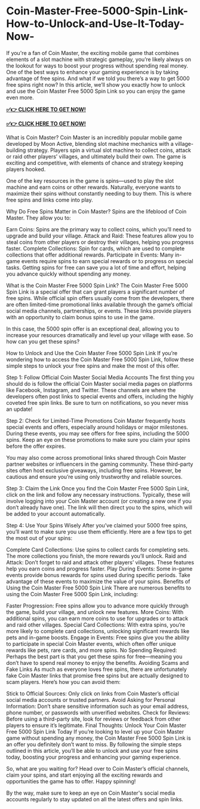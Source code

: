 # Coin-Master-Free-5000-Spin-Link-How-to-Unlock-and-Use-It-Today-Now-
If you're a fan of Coin Master, the exciting mobile game that combines elements of a slot machine with strategic gameplay, you’re likely always on the lookout for ways to boost your progress without spending real money. One of the best ways to enhance your gaming experience is by taking advantage of free spins. And what if we told you there’s a way to get 5000 free spins right now? In this article, we’ll show you exactly how to unlock and use the Coin Master Free 5000 Spin Link so you can enjoy the game even more.

**[✅👉 CLICK HERE TO GET NOW!](https://ebdsolutionx.com/coinmaster/)**

**[✅👉 CLICK HERE TO GET NOW!](https://ebdsolutionx.com/coinmaster/)**

What is Coin Master?
Coin Master is an incredibly popular mobile game developed by Moon Active, blending slot machine mechanics with a village-building strategy. Players spin a virtual slot machine to collect coins, attack or raid other players’ villages, and ultimately build their own. The game is exciting and competitive, with elements of chance and strategy keeping players hooked.

One of the key resources in the game is spins—used to play the slot machine and earn coins or other rewards. Naturally, everyone wants to maximize their spins without constantly needing to buy them. This is where free spins and links come into play.

Why Do Free Spins Matter in Coin Master?
Spins are the lifeblood of Coin Master. They allow you to:

Earn Coins: Spins are the primary way to collect coins, which you’ll need to upgrade and build your village.
Attack and Raid: These features allow you to steal coins from other players or destroy their villages, helping you progress faster.
Complete Collections: Spin for cards, which are used to complete collections that offer additional rewards.
Participate in Events: Many in-game events require spins to earn special rewards or to progress on special tasks.
Getting spins for free can save you a lot of time and effort, helping you advance quickly without spending any money.

What is the Coin Master Free 5000 Spin Link?
The Coin Master Free 5000 Spin Link is a special offer that can grant players a significant number of free spins. While official spin offers usually come from the developers, there are often limited-time promotional links available through the game’s official social media channels, partnerships, or events. These links provide players with an opportunity to claim bonus spins to use in the game.

In this case, the 5000 spin offer is an exceptional deal, allowing you to increase your resources dramatically and level up your village with ease. So how can you get these spins?

How to Unlock and Use the Coin Master Free 5000 Spin Link
If you’re wondering how to access the Coin Master Free 5000 Spin Link, follow these simple steps to unlock your free spins and make the most of this offer.

Step 1: Follow Official Coin Master Social Media Accounts
The first thing you should do is follow the official Coin Master social media pages on platforms like Facebook, Instagram, and Twitter. These channels are where the developers often post links to special events and offers, including the highly coveted free spin links. Be sure to turn on notifications, so you never miss an update!

Step 2: Check for Limited-Time Promotions
Coin Master frequently hosts special events and offers, especially around holidays or major milestones. During these events, you may see offers for free spins, including the 5000 spins. Keep an eye on these promotions to make sure you claim your spins before the offer expires.

You may also come across promotional links shared through Coin Master partner websites or influencers in the gaming community. These third-party sites often host exclusive giveaways, including free spins. However, be cautious and ensure you’re using only trustworthy and reliable sources.

Step 3: Claim the Link
Once you find the Coin Master Free 5000 Spin Link, click on the link and follow any necessary instructions. Typically, these will involve logging into your Coin Master account (or creating a new one if you don’t already have one). The link will then direct you to the spins, which will be added to your account automatically.

Step 4: Use Your Spins Wisely
After you’ve claimed your 5000 free spins, you’ll want to make sure you use them efficiently. Here are a few tips to get the most out of your spins:

Complete Card Collections: Use spins to collect cards for completing sets. The more collections you finish, the more rewards you’ll unlock.
Raid and Attack: Don’t forget to raid and attack other players’ villages. These features help you earn coins and progress faster.
Play During Events: Some in-game events provide bonus rewards for spins used during specific periods. Take advantage of these events to maximize the value of your spins.
Benefits of Using the Coin Master Free 5000 Spin Link
There are numerous benefits to using the Coin Master Free 5000 Spin Link, including:

Faster Progression: Free spins allow you to advance more quickly through the game, build your village, and unlock new features.
More Coins: With additional spins, you can earn more coins to use for upgrades or to attack and raid other villages.
Special Card Collections: With extra spins, you’re more likely to complete card collections, unlocking significant rewards like pets and in-game boosts.
Engage in Events: Free spins give you the ability to participate in special Coin Master events, which often offer unique rewards like pets, rare cards, and more spins.
No Spending Required: Perhaps the best part is that you get these spins for free—meaning you don’t have to spend real money to enjoy the benefits.
Avoiding Scams and Fake Links
As much as everyone loves free spins, there are unfortunately fake Coin Master links that promise free spins but are actually designed to scam players. Here’s how you can avoid them:

Stick to Official Sources: Only click on links from Coin Master’s official social media accounts or trusted partners.
Avoid Asking for Personal Information: Don’t share sensitive information such as your email address, phone number, or passwords with unverified websites.
Check for Reviews: Before using a third-party site, look for reviews or feedback from other players to ensure it’s legitimate.
Final Thoughts: Unlock Your Coin Master Free 5000 Spin Link Today
If you’re looking to level up your Coin Master game without spending any money, the Coin Master Free 5000 Spin Link is an offer you definitely don’t want to miss. By following the simple steps outlined in this article, you’ll be able to unlock and use your free spins today, boosting your progress and enhancing your gaming experience.

So, what are you waiting for? Head over to Coin Master’s official channels, claim your spins, and start enjoying all the exciting rewards and opportunities the game has to offer. Happy spinning!

By the way, make sure to keep an eye on Coin Master's social media accounts regularly to stay updated on all the latest offers and spin links.
